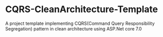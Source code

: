 # CQRS-CleanArchitecture-Template
A project template implementing CQRS(Command Query Responsibility Segregation) pattern in clean architecture using ASP.Net core 7.0
